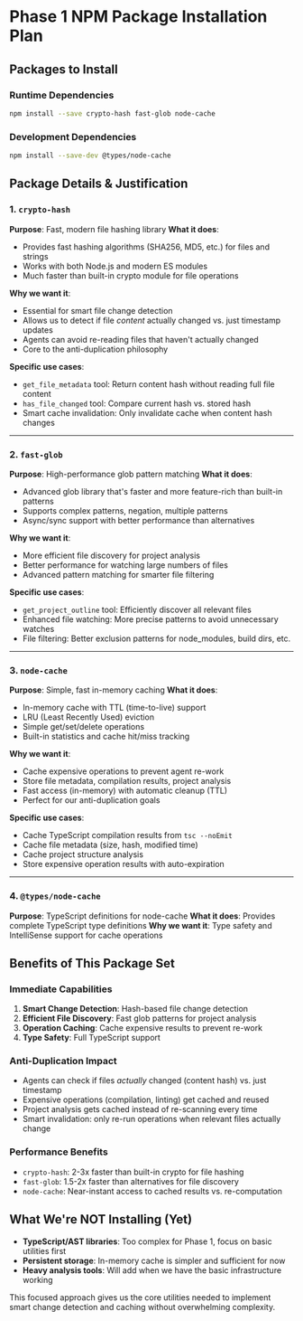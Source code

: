 # Phase 1 NPM Package Installation Plan

## Packages to Install

### Runtime Dependencies
```bash
npm install --save crypto-hash fast-glob node-cache
```

### Development Dependencies  
```bash
npm install --save-dev @types/node-cache
```

## Package Details & Justification

### 1. `crypto-hash` 
**Purpose**: Fast, modern file hashing library
**What it does**: 
- Provides fast hashing algorithms (SHA256, MD5, etc.) for files and strings
- Works with both Node.js and modern ES modules
- Much faster than built-in crypto module for file operations

**Why we want it**:
- Essential for smart file change detection
- Allows us to detect if file *content* actually changed vs. just timestamp updates
- Agents can avoid re-reading files that haven't actually changed
- Core to the anti-duplication philosophy

**Specific use cases**:
- `get_file_metadata` tool: Return content hash without reading full file content
- `has_file_changed` tool: Compare current hash vs. stored hash
- Smart cache invalidation: Only invalidate cache when content hash changes

---

### 2. `fast-glob`
**Purpose**: High-performance glob pattern matching
**What it does**:
- Advanced glob library that's faster and more feature-rich than built-in patterns
- Supports complex patterns, negation, multiple patterns
- Async/sync support with better performance than alternatives

**Why we want it**:
- More efficient file discovery for project analysis
- Better performance for watching large numbers of files
- Advanced pattern matching for smarter file filtering

**Specific use cases**:
- `get_project_outline` tool: Efficiently discover all relevant files
- Enhanced file watching: More precise patterns to avoid unnecessary watches
- File filtering: Better exclusion patterns for node_modules, build dirs, etc.

---

### 3. `node-cache`
**Purpose**: Simple, fast in-memory caching
**What it does**:
- In-memory cache with TTL (time-to-live) support
- LRU (Least Recently Used) eviction
- Simple get/set/delete operations
- Built-in statistics and cache hit/miss tracking

**Why we want it**:
- Cache expensive operations to prevent agent re-work
- Store file metadata, compilation results, project analysis
- Fast access (in-memory) with automatic cleanup (TTL)
- Perfect for our anti-duplication goals

**Specific use cases**:
- Cache TypeScript compilation results from `tsc --noEmit`
- Cache file metadata (size, hash, modified time)
- Cache project structure analysis
- Store expensive operation results with auto-expiration

---

### 4. `@types/node-cache`
**Purpose**: TypeScript definitions for node-cache
**What it does**: Provides complete TypeScript type definitions
**Why we want it**: Type safety and IntelliSense support for cache operations

## Benefits of This Package Set

### Immediate Capabilities
1. **Smart Change Detection**: Hash-based file change detection
2. **Efficient File Discovery**: Fast glob patterns for project analysis  
3. **Operation Caching**: Cache expensive results to prevent re-work
4. **Type Safety**: Full TypeScript support

### Anti-Duplication Impact
- Agents can check if files *actually* changed (content hash) vs. just timestamp
- Expensive operations (compilation, linting) get cached and reused
- Project analysis gets cached instead of re-scanning every time
- Smart invalidation: only re-run operations when relevant files actually change

### Performance Benefits
- `crypto-hash`: 2-3x faster than built-in crypto for file hashing
- `fast-glob`: 1.5-2x faster than alternatives for file discovery
- `node-cache`: Near-instant access to cached results vs. re-computation

## What We're NOT Installing (Yet)

- **TypeScript/AST libraries**: Too complex for Phase 1, focus on basic utilities first
- **Persistent storage**: In-memory cache is simpler and sufficient for now
- **Heavy analysis tools**: Will add when we have the basic infrastructure working

This focused approach gives us the core utilities needed to implement smart change detection and caching without overwhelming complexity.
